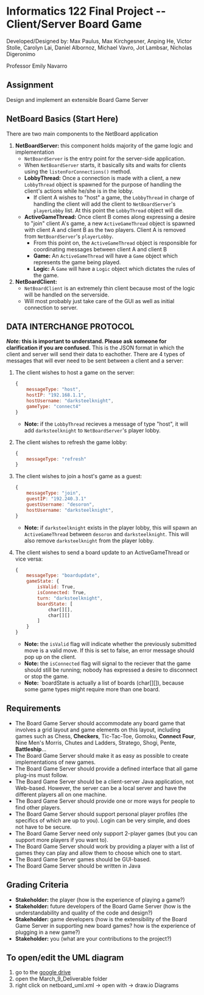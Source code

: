 # Informatics 122 Final Project -- Client/Server Board Game
Developed/Designed by:
Max Paulus,
Max Kirchgesner,
Anping He,
Victor Stolle,
Carolyn Lai,
Daniel Albornoz,
Michael Vavro,
Jot Lambsar,
Nicholas Digeronimo

Professor Emily Navarro

## Assignment
Design and implement an extensible Board Game Server

## NetBoard Basics (Start Here)
There are two main components to the NetBoard application

1. **NetBoardServer:** this component holds majority of the game logic and implementation
    - `NetBoardServer` is the entry point for the server-side application.
    - When `NetBoardServer` starts, it basically sits and waits for clients using the `listenForConnections()` method.
    - **LobbyThread:** Once a connection is made with a client, a new `LobbyThread` object is spawned for the purpose of handling the client's actions while he/she is in the lobby.
        - If client A wishes to "host" a game, the `LobbyThread` in charge of handling the client will add the client to `NetBoardServer`'s `playerLobby` list. At this point the `LobbyThread` object will die.
    - **ActiveGameThread:** Once client B comes along expressing a desire to "join" client A's game, a new `ActiveGameThread` object is spawned with client A and client B as the two players. Client A is removed from `NetBoardServer`'s `playerLobby`.
        - From this point on, the `ActiveGameThread` object is responsible for coordinating messages between client A and client B
        - **Game:** An `ActiveGameThread` will have a `Game` object which represents the game being played.
        - **Logic:** A `Game` will have a `Logic` object which dictates the rules of the game.
2. **NetBoardClient:** 
    - `NetBoardClient` is an extremely thin client because most of the logic will be handled on the serverside.
    - Will most probably just take care of the GUI as well as initial connection to server.

## DATA INTERCHANGE PROTOCOL
***Note:* this is important to understand. Please ask someone for clarification if you are confused.**
This is the JSON format in which the client and server will send their data to eachother.
There are 4 types of messages that will ever need to be sent between a client and a server:

1. The client wishes to host a game on the server:

    ```javascript
    {
        messageType: "host",
        hostIP: "192.168.1.1",
        hostUsername: "darksteelknight",
        gameType: "connect4"
    }
    ```
    - **Note:** if the `LobbyThread` recieves a message of type "host", it will add `darksteelknight` to `NetBoardServer`'s player lobby.
2. The client wishes to refresh the game lobby:

    ```javascript
    {
        messageType: "refresh"
    }
    ```
3. The client wishes to join a host's game as a guest:

    ```javascript
    {
        messageType: "join",
        guestIP: "192.240.3.1"
        guestUsername: "desoron",
        hostUsername: "darksteelknight",
    }
    ```
    - **Note:** if `darksteelknight` exists in the player lobby, this will spawn an `ActiveGameThread` between `desoron` and `darksteelknight`. This will also remove `darksteelknight` from the player lobby.
4. The client wishes to send a board update to an ActiveGameThread or vice versa:

    ```javascript
    {
        messageType: "boardupdate",
        gameState: {
            isValid: True,
            isConnected: True,
            turn: "darksteelknight",
            boardState: [
                char[][],
                char[][]
            ]
        }
    }
    ```
    - **Note:** the `isValid` flag will indicate whether the previously submitted move is a valid move. If this is set to false, an error message should pop up on the client.
    - **Note:** the `isConnected` flag will signal to the reciever that the game should still be running; nobody has expressed a desire to disconnect or stop the game. 
    - **Note:** `boardState is actually a list of boards (char[][]), because some game types might require more than one board.
    
## Requirements
- The Board Game Server should accommodate any board game that involves a grid layout and game elements on this layout, including games such as Chess, **Checkers**, Tic-Tac-Toe, Gomoku, **Connect Four**, Nine Men's Morris, Chutes and Ladders, Stratego, Shogi, Pente, **Battleship**…
- The Board Game Server should make it as easy as possible to create implementations of new games.
- The Board Game Server should provide a defined interface that all game plug-ins must follow.
- The Board Game Server should be a client-server Java application, not Web-based. However, the server can be a local server and have the different players all on one machine.
- The Board Game Server should provide one or more ways for people to find other players.
- The Board Game Server should support personal player profiles (the specifics of which are up to you). Login can be very simple, and does not have to be secure.
- The Board Game Server need only support 2-player games (but you can support more players if you want to).
- The Board Game Server should work by providing a player with a list of games they can play and allow them to choose which one to start.
- The Board Game Server games should be GUI-based.
- The Board Game Server should be written in Java


## Grading Criteria
- **Stakeholder:** the player (how is the experience of playing a game?)
- **Stakeholder:** future developers of the Board Game Server (how is the understandability and quality of the code and design?)
- **Stakeholder:** game developers (how is the extensibility of the Board Game Server in supporting new board games? how is the experience of plugging in a new game?)
- **Stakeholder:** you (what are your contributions to the project?)

## To open/edit the UML diagram
1. go to the [google drive](https://drive.google.com/drive/u/1/folders/0APxwav_gZipYUk9PVA)
2. open the March_9_Deliverable folder
3. right click on netboard_uml.xml -> open with -> draw.io Diagrams



